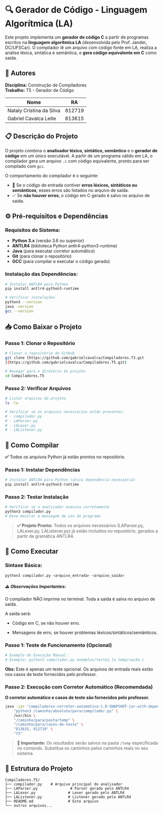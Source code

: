 # 🔍 Gerador de Código - Linguagem Algorítmica (LA)

Este projeto implementa um **gerador de código C** a partir de programas escritos na **linguagem algorítmica LA** (desenvolvida pelo Prof. Jander, DC/UFSCar). O compilador lê um arquivo com código fonte em LA, realiza a análise léxica, sintática e semântica, e **gera código equivalente em C** como saída.

## 👥 Autores

**Disciplina:** Construção de Compiladores  
**Trabalho:** T5 - Gerador de Código

| Nome | RA |
|------|-----|
| Nataly Cristina da Silva | 812719 |
| Gabriel Cavalca Leite | 813615 |

## 📋 Descrição do Projeto

O projeto combina o **analisador léxico, sintático, semântico** e o **gerador de código** em um único executável. A partir de um programa válido em LA, o compilador gera um arquivo `.c` com código equivalente, pronto para ser compilado com `gcc`.

O comportamento do compilador é o seguinte:

- 📌 Se o código de entrada contiver **erros léxicos, sintáticos ou semânticos**, esses erros são listados no arquivo de saída.
- ✅ Se **não houver erros**, o código em C gerado é salvo no arquivo de saída.

## ⚙️ Pré-requisitos e Dependências

### Requisitos do Sistema:
- **Python 3.x** (versão 3.6 ou superior)
- **ANTLR4** (biblioteca Python antlr4-python3-runtime)
- **Java** (para executar corretor automático)
- **Git** (para clonar o repositório)
- **GCC** (para compilar e executar o código gerado)

### Instalação das Dependências:
```bash
# Instalar ANTLR4 para Python
pip install antlr4-python3-runtime

# Verificar instalações
python3 --version
java -version
gcc --version
```

## 📥 Como Baixar o Projeto

### Passo 1: Clonar o Repositório
```bash
# Clonar o repositório do GitHub
git clone [https://github.com/gabrielcavalca/Compiladores.T3.git
](https://github.com/gabrielcavalca/Compiladores.T5.git)

# Navegar para o diretório do projeto
cd Compiladores.T5
```

### Passo 2: Verificar Arquivos
```bash
# Listar arquivos do projeto
ls -la

# Verificar se os arquivos necessários estão presentes:
# - compilador.py
# - LAParser.py
# - LALexer.py  
# - LAListener.py
```

## 🔧 Como Compilar

**✅** Todos os arquivos Python já estão prontos no repositório.

### Passo 1: Instalar Dependências
```bash
# Instalar ANTLR4 para Python (única dependência necessária)
pip install antlr4-python3-runtime
```

### Passo 2: Testar Instalação
```bash
# Verificar se o analisador executa corretamente
python3 compilador.py
# Deve mostrar a mensagem de uso do programa
```

> **✅ Projeto Pronto:** Todos os arquivos necessários (LAParser.py, LALexer.py, LAListener.py) já estão incluídos no repositório, gerados a partir da gramática ANTLR4.

## 🚀 Como Executar

### Sintaxe Básica:
```bash
python3 compilador.py <arquivo_entrada> <arquivo_saida>
```
##### ⚠️ Observações Importantes:
O compilador NÃO imprime no terminal. Toda a saída é salva no arquivo de saída.

A saída será:

- Código em C, se não houver erro.

- Mensagens de erro, se houver problemas léxicos/sintáticos/semânticos.

### Passo 1: Teste de Funcionamento (Opcional)
```bash
# Exemplo de Execução Manual:
# Exemplo: python3 compilador.py exemplos/teste1.la temp/saida.c
```

**Obs:** Este é apenas um teste opcional. Os arquivos de entrada reais estão nos casos de teste fornecidos pelo professor.

### Passo 2: Execução com Corretor Automático (Recomendada)

**O corretor automático e casos de teste são fornecidos pelo professor.**

```bash
java -jar "compiladores-corretor-automatico-1.0-SNAPSHOT-jar-with-dependencies.jar" \
    "python3 /caminho/absoluto/para/compilador.py" \
    /usr/bin \
    "/caminho/para/pasta/temp" \
    "/caminho/para/casos-de-teste" \
    "813615, 812719" \
    "t5"
```

> **📁 Importante:** Os resultados serão salvos na pasta `/temp` especificada no comando. Substitua os caminhos pelos caminhos reais no seu sistema.

## 📝 Estrutura do Projeto

```
Compiladores.T5/
├── compilador.py    # Arquivo principal do analisador
├── LAParser.py               # Parser gerado pelo ANTLR4
├── LALexer.py               # Lexer gerado pelo ANTLR4
├── LAListener.py            # Listener gerado pelo ANTLR4
├── README.md                # Este arquivo
└── outros arquivos...
```
